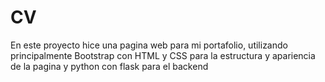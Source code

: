 # CV 
En este proyecto hice una pagina web para mi portafolio, utilizando principalmente Bootstrap con HTML y CSS para la estructura y apariencia de la pagina y python con flask para el backend 
